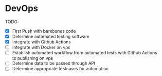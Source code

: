 # DevOps
TODO:
- [x] First Push with barebones code
- [x] Determine automated testing software
- [x] Integrate with Github Actions
- [ ] Integrate with Docker on vps
- [ ] Establish automated workflow from automated tests with Github Actions to publishing on vps
- [ ] Determine data to be passed through API
- [ ] Determine appropriate testcases for automation
